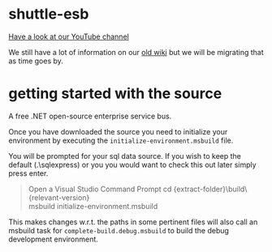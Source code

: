 shuttle-esb
===========

[Have a look at our YouTube channel](http://www.youtube.com/user/shuttleservicebus)

We still have a lot of information on our [old wiki](http://servicebus.co.za/) but we will be migrating that as time goes by.

getting started with the source
===============================

A free .NET open-source enterprise service bus.

Once you have downloaded the source you need to initialize your environment by executing the `initialize-environment.msbuild` file.

You will be prompted for your sql data source.  If you wish to keep the default (.\sqlexpress) or you you would want to check this out later simply press enter.

> Open a Visual Studio Command Prompt
> cd {extract-folder}\build\\{relevant-version}\
> msbuild initialize-environment.msbuild

This makes changes w.r.t. the paths in some pertinent files will also call an msbuild task for `complete-build.debug.msbuild` to build the debug development environment.



